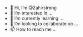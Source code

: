 - 👋 Hi, I’m @Zahirstrong
- 👀 I’m interested in ...
- 🌱 I’m currently learning ...
- 💞️ I’m looking to collaborate on ...
- 📫 How to reach me ...

<!---
Zahirstrong/Zahirstrong is a ✨ special ✨ repository because its `README.md` (this file) appears on your GitHub profile.
You can click the Preview link to take a look at your changes.
--->
